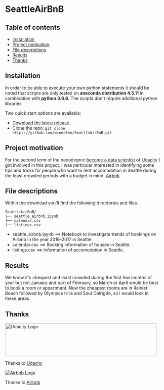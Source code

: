 # SeattleAirBnB

## Table of contents

- [Installation](#installation)
- [Project motivation](#project-motivation)
- [File descriptions](#file-descriptions)
- [Results](#results)
- [Thanks](#thanks)


## Installation

In order to be able to execute your own python statements it should be noted that scripts are only tested on **anaconda distribution 4.5.11** in combination with **python 3.6.6**. The scripts don't require additional python libraries.

Two quick start options are available:
- [Download the latest release.](https://github.com/windelmm/SeattleAirBnB/master/)
- Clone the repo: `git clone https://github.com/windelmm/SeattleAirBnB.git`

## Project motivation
For the second term of the nanodegree [become a data scientist](https://eu.udacity.com/course/data-scientist-nanodegree--nd025) of [Udacity](https://eu.udacity.com/) I got involved in this project. I was particular interested in identifying some tips and tricks for people who want to rent accomodation in Seattle during the least crowded periods with a budget in mind. [Airbnb](https://airbnb.com).  

## File descriptions

Within the download you'll find the following directories and files.

```text
SeattleAirBnB/
├── seattle_airbnb.ipynb
├── calendar.csv
├──	listings.csv
```

- seattle_airbnb.ipynb ==> Notebook to investigate trends of bookings on Airbnb in the year 2016-2017 in Seattle.
- calendar.csv         ==> Booking information of houses in Seattle.
- listings.csv         ==> Information of accomodation in Seattle.

## Results
We know it's cheapest and least crowded during the first few months of year but not January and part of February, so March or April would be best to book a room or appartment. Now the cheapest rooms are in Rainier Beach followed by Olympics Hills and Sout Delrigde, so I would look in these areas.

## Thanks

<a href="https://eu.udacity.com/">
  <img src="https://eu.udacity.com/assets/iridium/images/core/header/udacity-wordmark.svg" alt="Udacity Logo" width="490" height="106">
</a>

Thanks to [Udacity](https://eu.udacity.com/)

<a href="https://airbnb.com">
  <img src="https://botw-pd.s3.amazonaws.com/styles/logo-thumbnail/s3/102014/airbnb.png?itok=d2X_Ds1a" alt="Airbnb Logo">
</a>

Thanks to [Airbnb](https://airbnb.com)
